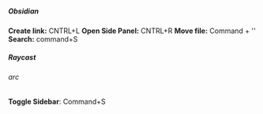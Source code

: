 ##### Obsidian

**Create link:** CNTRL+L
**Open Side Panel:** CNTRL+R
**Move file:** Command + ''
**Search:** command+S

##### Raycast


###### arc
**Toggle Sidebar**: Command+S
